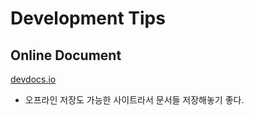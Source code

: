 # Development Tips

## Online Document

[devdocs.io](http://devdocs.io)

* 오프라인 저장도 가능한 사이트라서 문서들 저장해놓기 좋다.